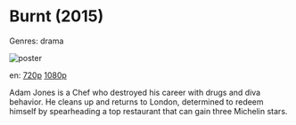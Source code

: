 # Burnt (2015)

Genres: drama

![poster](http://image.tmdb.org/t/p/w500/nF7OxU8DyzmIy5jH6w26Jmavofh.jpg)

en:
  [720p](magnet:?xt=urn:btih:E72E8111E2739EC1A07640C134E3122A73986061&tr=udp://glotorrents.pw:6969/announce&tr=udp://tracker.opentrackr.org:1337/announce&tr=udp://torrent.gresille.org:80/announce&tr=udp://tracker.openbittorrent.com:80&tr=udp://tracker.coppersurfer.tk:6969&tr=udp://tracker.leechers-paradise.org:6969&tr=udp://p4p.arenabg.ch:1337&tr=udp://tracker.internetwarriors.net:1337)
  [1080p](magnet:?xt=urn:btih:EEED86AB2B160AD8E43DA014D11BB81D6B75EE86&tr=udp://glotorrents.pw:6969/announce&tr=udp://tracker.opentrackr.org:1337/announce&tr=udp://torrent.gresille.org:80/announce&tr=udp://tracker.openbittorrent.com:80&tr=udp://tracker.coppersurfer.tk:6969&tr=udp://tracker.leechers-paradise.org:6969&tr=udp://p4p.arenabg.ch:1337&tr=udp://tracker.internetwarriors.net:1337)
  


Adam Jones is a Chef who destroyed his career with drugs and diva behavior. He cleans up and returns to London, determined to redeem himself by spearheading a top restaurant that can gain three Michelin stars.